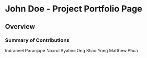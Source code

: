 # John Doe - Project Portfolio Page

## Overview


### Summary of Contributions
Indraneel Paranjape
Naxrul Syahmi
Ong Shao Yong
Matthew Phua
